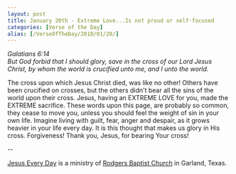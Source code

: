 ```yaml
---
layout: post
title: January 20th - Extreme Love...Is not proud or self-focused
categories: [Verse of the Day]
alias: [/VerseOfTheDay/2010/01/20/]
---
```


_Galatians 6:14  
But God forbid that I should glory, save in the cross of our Lord
Jesus Christ, by whom the world is crucified unto me, and I unto the
world._

The cross upon which Jesus Christ died, was like no other! Others
have been crucified on crosses, but the others didn't bear all the
sins of the world upon their cross. Jesus, having an EXTREME LOVE for
you, made the EXTREME sacrifice. These words upon this page, are
probably so common, they cease to move you, unless you should feel
the weight of sin in your own life. Imagine living with guilt, fear,
anger and despair, as it grows heavier in your life every day. It is
this thought that makes us glory in His cross. Forgiveness! Thank
you, Jesus, for bearing Your cross!

 --

<a href=http://jesuseveryday.net>Jesus Every Day</a> is a ministry of <a href=http://rodgersbaptist.net>Rodgers Baptist Church</a> in Garland, Texas.
